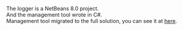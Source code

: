 The logger is a NetBeans 8.0 project.
<br>
And the management tool wrote in C#.
<br>
Management tool migrated to the full solution, you can see it at <a href="https://github.com/win120a/ACClassRoomUtil/tree/master/CSharp-Programs/PowerOnLoggerManagmentTool">here</a>.